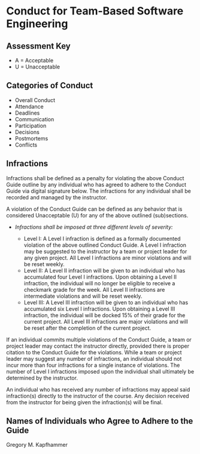 # Conduct for Team-Based Software Engineering

## Assessment Key

* A = Acceptable
* U = Unacceptable

## Categories of Conduct

* Overall Conduct
* Attendance
* Deadlines
* Communication
* Participation
* Decisions
* Postmortems
* Conflicts

## Infractions

Infractions shall be defined as a penalty for violating the above Conduct Guide outline by any individual who has agreed to adhere to the Conduct Guide via digital signature below. The infractions for any individual shall be recorded and managed by the instructor.

A violation of the Conduct Guide can be defined as any behavior that is considered Unacceptable (U) for any of the above outlined (sub)sections.

  * *Infractions shall be imposed at three different levels of severity:*

    * Level I: A Level I infraction is defined as a formally documented violation of the above outlined Conduct Guide. A Level I infraction may be suggested to the instructor by a team or project leader for any given project. All Level I infractions are minor violations and will be reset weekly.
    * Level II: A Level II infraction will be given to an individual who has accumulated four Level I infractions. Upon obtaining a Level II infraction, the individual will no longer be eligible to receive a checkmark grade for the week. All Level II infractions are intermediate violations and will be reset weekly.
    * Level III: A Level III infraction will be given to an individual who has accumulated six Level I infractions. Upon obtaining a Level III infraction, the individual will be docked 15% of their grade for the current project. All Level III infractions are major  violations and will be reset after the completion of the current project.

If an individual commits multiple violations of the Conduct Guide, a team or project leader may contact the instructor directly, provided there is proper citation to the Conduct Guide for the violations. While a team or project leader may suggest any number of infractions, an individual should not incur more than four infractions for a single instance of violations. The number of Level I infractions imposed upon the individual shall ultimately be determined by the instructor.

An individual who has received any number of infractions may appeal said infraction(s) directly to the instructor of the course. Any decision received from the instructor for being given the infraction(s) will be final.


## Names of Individuals who Agree to Adhere to the Guide

Gregory M. Kapfhammer
